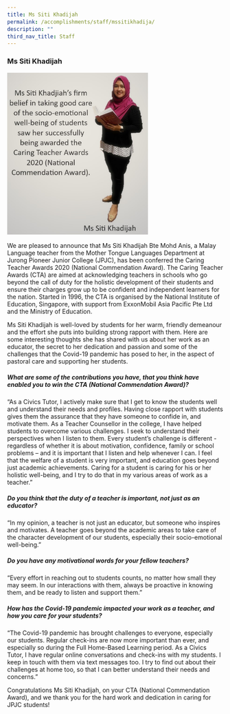 ```yaml
---
title: Ms Siti Khadijah
permalink: /accomplishments/staff/mssitikhadija/
description: ""
third_nav_title: Staff
---
```

### **Ms Siti Khadijah**

<img src="/images/Ms%20Siti%20Khadijah.jpg" 
     style="width:65%">
		 
We are pleased to announce that Ms Siti Khadijah Bte Mohd Anis, a Malay Language teacher from the Mother Tongue Languages Department at Jurong Pioneer Junior College (JPJC), has been conferred the Caring Teacher Awards 2020 (National Commendation Award). The Caring Teacher Awards (CTA) are aimed at acknowledging teachers in schools who go beyond the call of duty for the holistic development of their students and ensure their charges grow up to be confident and independent learners for the nation. Started in 1996, the CTA is organised by the National Institute of Education, Singapore, with support from ExxonMobil Asia Pacific Pte Ltd and the Ministry of Education.

Ms Siti Khadijah is well-loved by students for her warm, friendly demeanour and the effort she puts into building strong rapport with them. Here are some interesting thoughts she has shared with us about her work as an educator, the secret to her dedication and passion and some of the challenges that the Covid-19 pandemic has posed to her, in the aspect of pastoral care and supporting her students.

##### **What are some of the contributions you have, that you think have enabled you to win the CTA (National Commendation Award)?**
“As a Civics Tutor, I actively make sure that I get to know the students well and understand their needs and profiles. Having close rapport with students gives them the assurance that they have someone to confide in, and motivate them. As a Teacher Counsellor in the college, I have helped students to overcome various challenges. I seek to understand their perspectives when I listen to them. Every student’s challenge is different - regardless of whether it is about motivation, confidence, family or school problems – and it is important that I listen and help whenever I can. I feel that the welfare of a student is very important, and education goes beyond just academic achievements. Caring for a student is caring for his or her holistic well-being, and I try to do that in my various areas of work as a teacher.”

##### **Do you think that the duty of a teacher is important, not just as an educator?**
“In my opinion, a teacher is not just an educator, but someone who inspires and motivates. A teacher goes beyond the academic areas to take care of the character development of our students, especially their socio-emotional well-being.”

##### **Do you have any motivational words for your fellow teachers?**
“Every effort in reaching out to students counts, no matter how small they may seem. In our interactions with them, always be proactive in knowing them, and be ready to listen and support them.”

##### **How has the Covid-19 pandemic impacted your work as a teacher, and how you care for your students?**
“The Covid-19 pandemic has brought challenges to everyone, especially our students. Regular check-ins are now more important than ever, and especially so during the Full Home-Based Learning period. As a Civics Tutor, I have regular online conversations and check-ins with my students. I keep in touch with them via text messages too. I try to find out about their challenges at home too, so that I can better understand their needs and concerns.”

Congratulations Ms Siti Khadijah, on your CTA (National Commendation Award), and we thank you for the hard work and dedication in caring for JPJC students!


